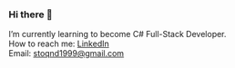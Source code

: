 ### Hi there 👋
I’m currently learning to become C# Full-Stack Developer.\
How to reach me: [LinkedIn](https://www.linkedin.com/in/stoyan-dimitrov-70487a248/)\
Email: stoqnd1999@gmail.com 
